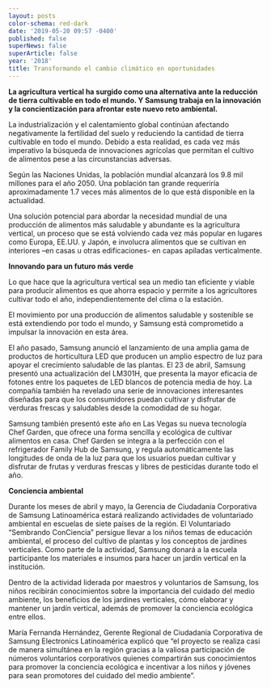 ```yaml
---
layout: posts
color-schema: red-dark
date: '2019-05-20 09:57 -0400'
published: false
superNews: false
superArticle: false
year: '2018'
title: Transformando el cambio climático en oportunidades
---
```

**La agricultura vertical ha surgido como una alternativa ante la reducción de tierra cultivable en todo el mundo. Y Samsung trabaja en la innovación y la concientización para afrontar este nuevo reto ambiental.**

La industrialización y el calentamiento global continúan afectando negativamente la fertilidad del suelo y reduciendo la cantidad de tierra cultivable en todo el mundo. Debido a esta realidad, es cada vez más imperativo la búsqueda de innovaciones agrícolas que permitan el cultivo de alimentos pese a las circunstancias adversas.
  
Según las Naciones Unidas, la población mundial alcanzará los 9.8 mil millones para el año 2050. Una población tan grande requeriría aproximadamente 1.7 veces más alimentos de lo que está disponible en la actualidad.
 
Una solución potencial para abordar la necesidad mundial de una producción de alimentos más saludable y abundante es la agricultura vertical, un proceso que se está volviendo cada vez más popular en lugares como Europa, EE.UU. y Japón, e involucra alimentos que se cultivan en interiores –en casas u otras edificaciones- en capas apiladas verticalmente.

**Innovando para un futuro más verde**

Lo que hace que la agricultura vertical sea un medio tan eficiente y viable para producir alimentos es que ahorra espacio y permite a los agricultores cultivar todo el año, independientemente del clima o la estación.

El movimiento por una producción de alimentos saludable y sostenible se está extendiendo por todo el mundo, y Samsung está comprometido a impulsar la innovación en esta área.

El año pasado, Samsung anunció el lanzamiento de una amplia gama de productos de horticultura LED que producen un amplio espectro de luz para apoyar el crecimiento saludable de las plantas. El 23 de abril, Samsung presentó una actualización del LM301H, que presenta la mayor eficacia de fotones entre los paquetes de LED blancos de potencia media de hoy. La compañía también ha revelado una serie de innovaciones interesantes diseñadas para que los consumidores puedan cultivar y disfrutar de verduras frescas y saludables desde la comodidad de su hogar.

Samsung también presentó este año en Las Vegas su nueva tecnología Chef Garden, que ofrece una forma sencilla y ecológica de cultivar alimentos en casa. Chef Garden se integra a la perfección con el refrigerador Family Hub de Samsung, y regula automáticamente las longitudes de onda de la luz para que los usuarios puedan cultivar y disfrutar de frutas y verduras frescas y libres de pesticidas durante todo el año.

**Conciencia ambiental**

Durante los meses de abril y mayo, la Gerencia de Ciudadanía Corporativa de Samsung Latinoamérica estará realizando actividades de voluntariado ambiental en escuelas de siete países de la región. El Voluntariado “Sembrando ConCiencia” persigue llevar a los niños temas de educación ambiental, el proceso del cultivo de plantas y los conceptos de jardines verticales. Como parte de la actividad, Samsung donará a la escuela participante los materiales e insumos para hacer un jardín vertical en la institución.

Dentro de la actividad liderada por maestros y voluntarios de Samsung, los niños recibirán conocimientos sobre la importancia del cuidado del medio ambiente, los beneficios de los jardines verticales, cómo elaborar y mantener un jardín vertical, además de promover la conciencia ecológica entre ellos.

María Fernanda Hernández, Gerente Regional de Ciudadanía Corporativa de Samsung Electronics Latinoamérica explicó que “el proyecto se realiza casi de manera simultánea en la región gracias a la valiosa participación de números voluntarios corporativos quienes compartirán sus conocimientos para promover la conciencia ecológica e incentivar a los niños y jóvenes para sean promotores del cuidado del medio ambiente”.